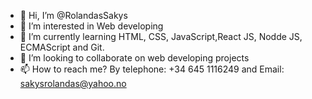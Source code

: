 - 👋 Hi, I’m @RolandasSakys
- 👀 I’m interested in Web developing
- 🌱 I’m currently learning HTML, CSS, JavaScript,React JS, Nodde JS, ECMAScript and Git.
- 💞️ I’m looking to collaborate on web developing projects
- 📫 How to reach me? By telephone: +34 645 1116249 and Email: sakysrolandas@yahoo.no

<!---
RolandasSakys/RolandasSakys is a ✨ special ✨ repository because its `README.md` (this file) appears on your GitHub profile.
You can click the Preview link to take a look at your changes.
--->
